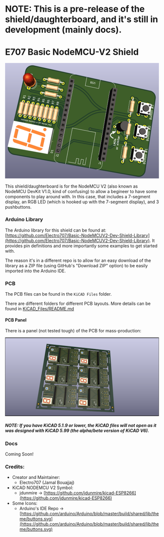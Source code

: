 # NOTE: This is a pre-release of the shield/daughterboard, and it's still in development (mainly docs). 

# E707 Basic NodeMCU-V2 Shield 

![PCB 3D Preview](.misc/Screenshot_20210317_004601.png)

This shield/daughterboard is for the NodeMCU V2 (also known as NodeMCU DevKit V1.0, kind of confusing) to allow a begineer to have some components to play around with. In this case, that includes a 7-segment display, an RGB LED (which is hooked up with the 7-segment display), and 3 pushbuttons.

### Arduino Library

The Arduino library for this shield can be found at: [https://github.com/Electro707/Basic-NodeMCUV2-Dev-Shield-Library](https://github.com/Electro707/Basic-NodeMCUV2-Dev-Shield-Library). It provides pin definitions and more importantly some examples to get started with.

The reason it's in a different repo is to allow for an easy download of the library as a ZIP file (using GitHub's "Download ZIP" option) to be easily imported into the Arduino IDE. 

### PCB

The PCB files can be found in the `KiCAD Files` folder. 

There are different folders for different PCB layouts. More details can be found in [KiCAD_Files/README.md](KiCAD_Files/README.md)

#### PCB Panel

There is a panel (not tested tough) of the PCB for mass-production:

![Panel Picture](.misc/PCB-S-Panelization202103181252.png)

##### NOTE: If you have KiCAD 5.1.9 or lower, the KiCAD files will not open as it was designed with KiCAD 5.99 (the alpha/beta version of KiCAD V6).

### Docs 
Coming Soon!

### Credits:
- Creator and Maintainer:
    - Electro707 (Jamal Bouajjaj)
- KiCAD NODEMCU V2 Symbol:
    - jdunmire -> [https://github.com/jdunmire/kicad-ESP8266](https://github.com/jdunmire/kicad-ESP8266)
- Some Icons:
    - Arduino's IDE Repo -> [https://github.com/arduino/Arduino/blob/master/build/shared/lib/theme/buttons.svg](https://github.com/arduino/Arduino/blob/master/build/shared/lib/theme/buttons.svg)
